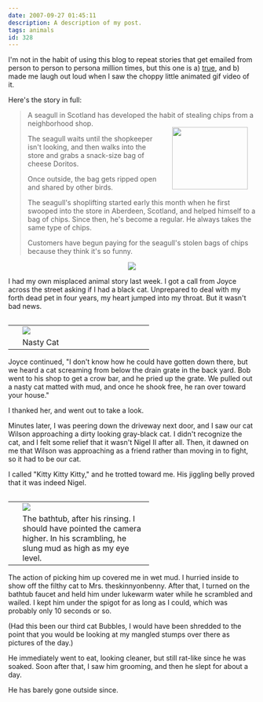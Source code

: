 ```yaml
---
date: 2007-09-27 01:45:11
description: A description of my post.
tags: animals
id: 328
---
```

I'm not in the habit of using this blog to repeat stories that get emailed from person to person to persona million times, but this one is a) <a href="http://www.snopes.com/photos/animals/seagull.asp">true</a>, and b) made me laugh out loud when I saw the choppy little animated gif video of it.

Here's the story in full:
<!--more-->
<blockquote>A seagull in Scotland has developed the habit of stealing chips from a neighborhood shop.

<IMG SRC="/img/seagull.gif" ALIGN=RIGHT BORDER=0 WIDTH=154 HEIGHT=127 HSPACE=16 VSPACE=16>

The seagull waits until the shopkeeper isn't looking, and then walks into the store and grabs a snack-size bag of cheese Doritos.

Once outside, the bag gets ripped open and shared by other birds.

The seagull's shoplifting started early this month when he first swooped into the store in Aberdeen, Scotland, and helped himself to a bag of chips. Since then, he's become a regular. He always takes the same type of chips.

Customers have begun paying for the seagull's stolen bags of chips because they think it's so funny.</blockquote>

<center><img src="/img/greenline.gif"></center>

I had my own misplaced animal story last week.  I got a call from Joyce across the street asking if I had a black cat.  Unprepared to deal with my forth dead pet in four years, my heart jumped into my throat.  But it wasn't bad news.

<table cellpadding="2" align="right"><tr><td width="5" rowspan="2"><spacer type="block" width="5" height="1"></td><td width="250" ><img src="/img/nigel2dirty.jpg"></td></tr><tr><td class="caption" width="250">Nasty Cat</td></tr></table>

Joyce continued, "I don't know how he could have gotten down there, but we heard a cat screaming from below the drain grate in the back yard.  Bob went to his shop to get a crow bar, and he pried up the grate.  We pulled out a nasty cat matted with mud, and once he shook free, he ran over toward your house."

I thanked her, and went out to take a look.

Minutes later, I was peering down the driveway next door, and I saw our cat Wilson approaching a dirty looking gray-black cat.  I didn't recognize the cat, and I felt some relief that it wasn't Nigel II after all.  Then, it dawned on me that Wilson was approaching as a friend rather than moving in to fight, so it had to be our cat.

I called "Kitty Kitty Kitty," and he trotted toward me.  His jiggling belly proved that it was indeed Nigel.  

<table cellpadding="2" align="right"><tr><td width="5" rowspan="2"><spacer type="block" width="5" height="1"></td><td width="250" ><img src="/img/bathtub.jpg"></td></tr><tr><td class="caption" width="250">The bathtub, after his rinsing.  I should have pointed the camera higher.  In his scrambling, he slung mud as high as my eye level.</td></tr></table>

The action of picking him up covered me in wet mud.  I hurried inside to show off the filthy cat to Mrs. theskinnyonbenny.  After that, I turned on the bathtub faucet and held him under lukewarm water while he scrambled and wailed.  I kept him under the spigot for as long as I could, which was probably only 10 seconds or so.

(Had this been our third cat Bubbles, I would have been shredded to the point that you would be looking at my mangled stumps over there as pictures of the day.)

He immediately went to eat, looking cleaner, but still rat-like since he was soaked.  Soon after that, I saw him grooming, and then he slept for about a day.

He has barely gone outside since.
